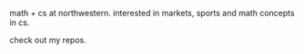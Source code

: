 math + cs at northwestern. interested in markets, sports and math concepts in cs.

check out my repos.
